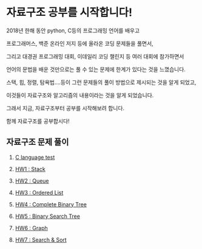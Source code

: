 # 자료구조 공부를 시작합니다!

2018년 한해 동안 python, C등의 프로그래밍 언어를 배우고 

프로그래머스, 백준 온라인 저지 등에 올라온 코딩 문제들을 풀면서,

그리고 대경권 프로그래밍 대회, 이데일리 코딩 챌린지 등 여러 대회에 참가하면서

언어의 문법을 배운 것만으로는 풀 수 있는 문제에 한계가 있다는 것을 느꼈습니다.

스택, 힙, 정렬, 탐욕법....등이 그런 문제들의 풀이 방법으로 제시되는 것을 알게 되었고,

이것들이 자료구조와 알고리즘의 내용이라는 것을 알게 되었습니다.

그래서 지금, 자료구조부터 공부를 시작해보려 합니다.

함께 자료구조를 공부합시다!

## 자료구조 문제 풀이
1. [C language test](https://github.com/yh08037/DataStructure/tree/master/C%20Test)

2. [HW1 : Stack](https://github.com/yh08037/DataStructure/tree/master/hw1_stack)

3. [HW2 : Queue](https://github.com/yh08037/DataStructure/tree/master/hw2_queue)

4. [HW3 : Ordered List](https://github.com/yh08037/DataStructure/tree/master/hw3_ordered_list)

5. [HW4 : Complete Binary Tree](https://github.com/yh08037/DataStructure/tree/master/hw4_complete_bst)

6. [HW5 : Binary Search Tree](https://github.com/yh08037/DataStructure/tree/master/hw5_bst)

7. [HW6 : Graph](https://github.com/yh08037/DataStructure/tree/master/hw6_graph)

8. [HW7 : Search & Sort](https://github.com/yh08037/DataStructure/tree/master/hw7_search_sort)


